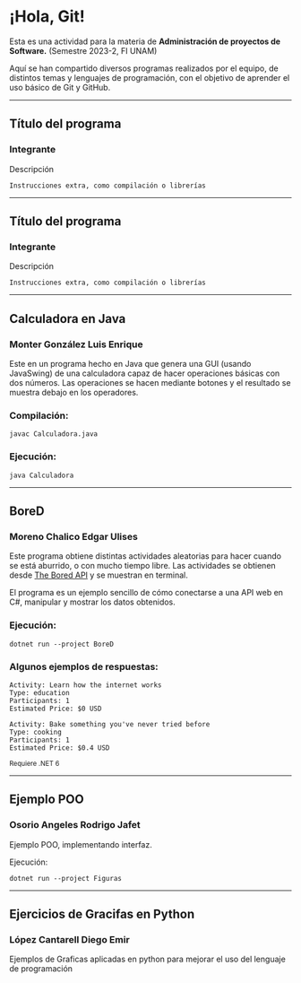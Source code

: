 # ¡Hola, Git!

Esta es una actividad para la materia de <strong>Administración de proyectos de Software.</strong> (Semestre 2023-2, FI UNAM)

Aquí se han compartido diversos programas realizados por el equipo, de distintos temas y lenguajes de programación, con el objetivo de aprender el uso básico de Git y GitHub.

---

## Título del programa
### Integrante

Descripción

    Instrucciones extra, como compilación o librerías

---

## Título del programa
### Integrante

Descripción

    Instrucciones extra, como compilación o librerías

---

## Calculadora en Java
### Monter González Luis Enrique

Este en un programa hecho en Java que genera una GUI (usando JavaSwing) de una calculadora capaz de hacer operaciones básicas con dos números. Las operaciones se hacen mediante botones y el resultado se muestra debajo en los operadores. 

### Compilación:

    javac Calculadora.java

### Ejecución:

    java Calculadora

---

## BoreD
### Moreno Chalico Edgar Ulises

Este programa obtiene distintas actividades aleatorias para hacer cuando se está aburrido, o con mucho tiempo libre. Las actividades se obtienen desde <a target="_blank" href="https://www.boredapi.com/">The Bored API</a> y se muestran en terminal.

El programa es un ejemplo sencillo de cómo conectarse a una API web en C#, manipular y mostrar los datos obtenidos.

### Ejecución:

    dotnet run --project BoreD

### Algunos ejemplos de respuestas:

    Activity: Learn how the internet works
    Type: education
    Participants: 1
    Estimated Price: $0 USD

    Activity: Bake something you've never tried before
    Type: cooking
    Participants: 1
    Estimated Price: $0.4 USD

<small>Requiere .NET 6</small>

---

## Ejemplo POO
### Osorio Angeles Rodrigo Jafet

Ejemplo POO, implementando interfaz.

Ejecución:

    dotnet run --project Figuras
    
---
    
## Ejercicios de Gracifas en Python
### López Cantarell Diego Emir

Ejemplos de Graficas aplicadas en python para mejorar el uso del lenguaje de programación
